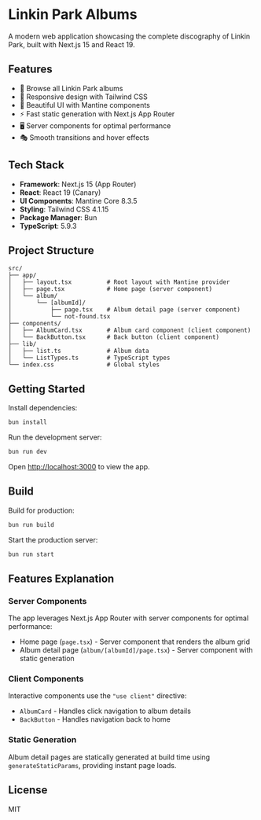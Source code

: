 # Linkin Park Albums

A modern web application showcasing the complete discography of Linkin Park, built with Next.js 15 and React 19.

## Features

- 🎵 Browse all Linkin Park albums
- 📱 Responsive design with Tailwind CSS
- 🎨 Beautiful UI with Mantine components
- ⚡ Fast static generation with Next.js App Router
- 🖥️ Server components for optimal performance
- 🎭 Smooth transitions and hover effects

## Tech Stack

- **Framework**: Next.js 15 (App Router)
- **React**: React 19 (Canary)
- **UI Components**: Mantine Core 8.3.5
- **Styling**: Tailwind CSS 4.1.15
- **Package Manager**: Bun
- **TypeScript**: 5.9.3

## Project Structure

```
src/
├── app/
│   ├── layout.tsx          # Root layout with Mantine provider
│   ├── page.tsx            # Home page (server component)
│   └── album/
│       └── [albumId]/
│           ├── page.tsx    # Album detail page (server component)
│           └── not-found.tsx
├── components/
│   ├── AlbumCard.tsx       # Album card component (client component)
│   └── BackButton.tsx      # Back button (client component)
├── lib/
│   ├── list.ts             # Album data
│   └── ListTypes.ts        # TypeScript types
└── index.css               # Global styles
```

## Getting Started

Install dependencies:

```bash
bun install
```

Run the development server:

```bash
bun run dev
```

Open [http://localhost:3000](http://localhost:3000) to view the app.

## Build

Build for production:

```bash
bun run build
```

Start the production server:

```bash
bun run start
```

## Features Explanation

### Server Components

The app leverages Next.js App Router with server components for optimal performance:
- Home page (`page.tsx`) - Server component that renders the album grid
- Album detail page (`album/[albumId]/page.tsx`) - Server component with static generation

### Client Components

Interactive components use the `"use client"` directive:
- `AlbumCard` - Handles click navigation to album details
- `BackButton` - Handles navigation back to home

### Static Generation

Album detail pages are statically generated at build time using `generateStaticParams`, providing instant page loads.

## License

MIT
